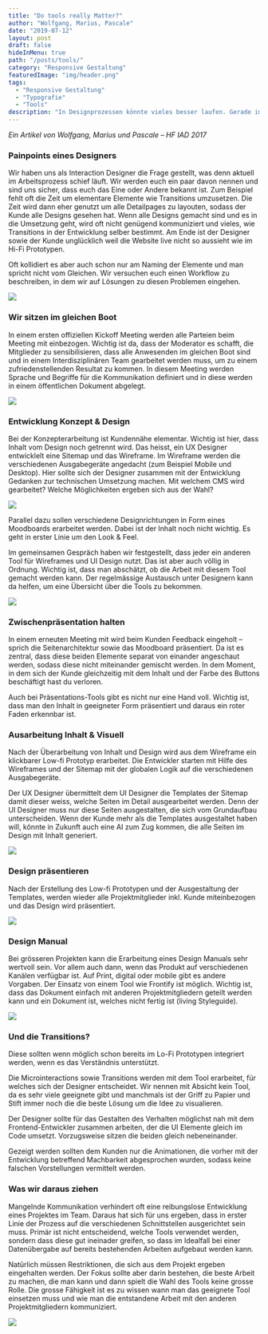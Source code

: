 ```yaml
---
title: "Do tools really Matter?"
author: "Wolfgang, Marius, Pascale"
date: "2019-07-12"
layout: post
draft: false
hideInMenu: true
path: "/posts/tools/"
category: "Responsive Gestaltung"
featuredImage: "img/header.png"
tags:
  - "Responsive Gestaltung"
  - "Typografie"
  - "Tools"
description: "In Designprozessen könnte vieles besser laufen. Gerade im Interaction Design – also wenn es darum geht Produkte oder Prozessschritte erlebbar zu machen, stossen die Design Tools öfters an ihre Grenzen oder die definierten Interaktionen können in der Entwicklung nicht so umgesetzt werden. Wie könnte man diesen Gap aufbrechen und gibt es «das Eine» Designtool?"
---
```





*Ein Artikel von Wolfgang, Marius und Pascale – HF IAD 2017*


### Painpoints eines Designers
Wir haben uns als Interaction Designer die Frage gestellt, was denn aktuell im Arbeitsprozess schief läuft. Wir werden euch ein paar davon nennen und sind uns sicher, dass euch das Eine oder Andere bekannt ist. Zum Beispiel fehlt oft die Zeit um elementare Elemente wie Transitions umzusetzen. Die Zeit wird dann eher genutzt um alle Detailpages zu layouten, sodass der Kunde alle Designs gesehen hat. Wenn alle Designs gemacht sind und es in die Umsetzung geht, wird oft nicht genügend kommuniziert und vieles, wie Transitions in der Entwicklung selber bestimmt. Am Ende ist der Designer sowie der Kunde unglücklich weil die Website live nicht so aussieht wie im Hi-Fi Prototypen.

Oft kollidiert es aber auch schon nur am Naming der Elemente und man spricht nicht vom Gleichen. Wir versuchen euch einen Workflow zu beschreiben, in dem wir auf Lösungen zu diesen Problemen eingehen.

![](https://i.imgur.com/i52aDvb.jpg)


### Wir sitzen im gleichen Boot
In einem ersten offiziellen Kickoff Meeting werden alle Parteien beim Meeting mit einbezogen. Wichtig ist da, dass der Moderator es schafft, die Mitglieder zu sensibilisieren, dass alle Anwesenden im gleichen Boot sind und in einem Interdisziplinären Team gearbeitet werden muss, um zu einem zufriedenstellenden Resultat zu kommen. In diesem Meeting werden Sprache und Begriffe für die Kommunikation definiert und in diese werden in einem öffentlichen Dokument abgelegt.

![](https://i.imgur.com/LXSBA5N.jpg)


### Entwicklung Konzept & Design
Bei der Konzepterarbeitung ist Kundennähe elementar. Wichtig ist hier, dass Inhalt vom Design noch getrennt wird. Das heisst, ein UX Designer entwicklelt eine Sitemap und das Wireframe. Im Wireframe werden die verschiedenen Ausgabegeräte angedacht (zum Beispiel Mobile und Desktop). Hier sollte sich der Designer zusammen mit der Entwicklung Gedanken zur technischen Umsetzung machen. Mit welchem CMS wird gearbeitet? Welche Möglichkeiten ergeben sich aus der Wahl?

![](https://i.imgur.com/FNdhEf3.jpg)


Parallel dazu sollen verschiedene Designrichtungen in Form eines Moodboards erarbeitet werden. Dabei ist der Inhalt noch nicht wichtig. Es geht in erster Linie um den Look & Feel.

Im gemeinsamen Gespräch haben wir festgestellt, dass jeder ein anderen Tool für Wireframes und UI Design nutzt. Das ist aber auch völlig in Ordnung. Wichtig ist, dass man abschätzt, ob die Arbeit mit diesem Tool gemacht werden kann. Der regelmässige Austausch unter Designern kann da helfen, um eine Übersicht über die Tools zu bekommen.


![](https://i.imgur.com/vjd4WGo.jpg)


### Zwischenpräsentation halten
In einem erneuten Meeting mit wird beim Kunden Feedback eingeholt – sprich die Seitenarchitektur sowie das Moodboard präsentiert. Da ist es zentral, dass diese beiden Elemente separat von einander angeschaut werden, sodass diese nicht miteinander gemischt werden. In dem Moment, in dem sich der Kunde gleichzeitig mit dem Inhalt und der Farbe des Buttons beschäftigt hast du verloren.

Auch bei Präsentations-Tools gibt es nicht nur eine Hand voll. Wichtig ist, dass man den Inhalt in geeigneter Form präsentiert und daraus ein roter Faden erkennbar ist.

### Ausarbeitung Inhalt & Visuell
Nach der Überarbeitung von Inhalt und Design wird aus dem Wireframe ein klickbarer Low-fi Prototyp erarbeitet. Die Entwickler starten mit Hilfe des Wireframes und der Sitemap mit der globalen Logik auf die verschiedenen Ausgabegeräte.

Der UX Designer übermittelt dem UI Designer die Templates der Sitemap damit dieser weiss, welche Seiten im Detail ausgearbeitet werden. Denn der UI Designer muss nur diese Seiten ausgestalten, die sich vom Grundaufbau unterscheiden. Wenn der Kunde mehr als die Templates ausgestaltet haben will, könnte in Zukunft auch eine AI zum Zug kommen, die alle Seiten im Design mit Inhalt generiert.

![](https://i.imgur.com/45mWG7b.jpg)


### Design präsentieren
Nach der Erstellung des Low-fi Prototypen und der Ausgestaltung der Templates, werden wieder alle Projektmitglieder inkl. Kunde miteinbezogen und das Design wird präsentiert.

![](https://i.imgur.com/Ri2las6.jpg)

### Design Manual
Bei grösseren Projekten kann die Erarbeitung eines Design Manuals sehr wertvoll sein. Vor allem auch dann, wenn das Produkt auf verschiedenen Kanälen verfügbar ist. Auf Print, digital oder mobile gibt es andere Vorgaben. Der Einsatz von einem Tool wie Frontify ist möglich. Wichtig ist, dass das Dokument einfach mit anderen Projektmitgliedern geteilt werden kann und ein Dokument ist, welches nicht fertig ist (living Styleguide).

![](https://i.imgur.com/xXKsRtX.jpg)


### Und die Transitions?
Diese sollten wenn möglich schon bereits im Lo-Fi Prototypen integriert werden, wenn es das Verständnis unterstützt.  

Die Microinteractions sowie Transitions werden mit dem Tool erarbeitet, für welches sich der Designer entscheidet. Wir nennen mit Absicht kein Tool, da es sehr viele geeignete gibt und manchmals ist der Griff zu Papier und Stift immer noch die die beste Lösung um die Idee zu visualieren.

Der Designer sollte für das Gestalten des Verhalten möglichst nah mit dem Frontend-Entwickler zusammen arbeiten, der die UI Elemente gleich im Code umsetzt. Vorzugsweise sitzen die beiden gleich nebeneinander.

Gezeigt werden sollten dem Kunden nur die Animationen, die vorher mit der Entwicklung betreffend Machbarkeit abgesprochen wurden, sodass keine falschen Vorstellungen vermittelt werden.

### Was wir daraus ziehen
Mangelnde Kommunikation verhindert oft eine reibungslose Entwicklung eines Projektes im Team. Daraus hat sich für uns ergeben, dass in erster Linie der Prozess auf die verschiedenen Schnittstellen ausgerichtet sein muss. Primär ist nicht entscheidend, welche Tools verwendet werden, sondern dass diese gut ineinader greifen, so dass im Idealfall bei einer Datenübergabe auf bereits bestehenden Arbeiten aufgebaut werden kann.

Natürlich müssen Restriktionen, die sich aus dem Projekt ergeben eingehalten werden. Der Fokus sollte aber darin bestehen, die beste Arbeit zu machen, die man kann und dann spielt die Wahl des Tools keine grosse Rolle. Die grosse Fähigkeit ist es zu wissen wann man das geeignete Tool einsetzen muss und wie man die entstandene Arbeit mit den anderen Projektmitgliedern kommuniziert.

![](https://i.imgur.com/zQO3A2I.jpg)

